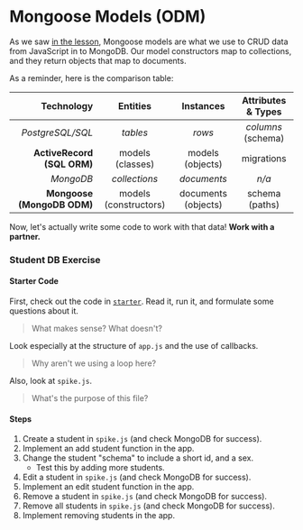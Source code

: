 # Mongoose Models (ODM)

As we saw [in the lesson](../README.md), Mongoose models are what we use
to CRUD data from JavaScript in to MongoDB. Our model constructors map 
to collections, and they return objects that map to documents.

As a reminder, here is the comparison table:

|       Technology           |       Entities        |      Instances      | Attributes & Types |
|---------------------------:|:---------------------:|:-------------------:|:------------------:|
|           *PostgreSQL/SQL* | *tables*              | *rows*              | *columns* (schema) |
| **ActiveRecord (SQL ORM)** | models (classes)      | models (objects)    | migrations         |
|                  *MongoDB* | *collections*         | *documents*         | *n/a*              |
| **Mongoose (MongoDB ODM)** | models (constructors) | documents (objects) | schema (paths)     |

Now, let's actually write some code to work with that data! **Work with
a partner.**

### Student DB Exercise

#### Starter Code

First, check out the code in [`starter`](starter). Read it, run it, and
formulate some questions about it.

> What makes sense? What doesn't?

Look especially at the structure of `app.js` and the use of callbacks.

> Why aren't we using a loop here?

Also, look at `spike.js`.

> What's the purpose of this file?

#### Steps

1. Create a student in `spike.js` (and check MongoDB for success).
2. Implement an add student function in the app.
3. Change the student "schema" to include a short id, and a sex.
   - Test this by adding more students.
4. Edit a student in `spike.js` (and check MongoDB for success).
5. Implement an edit student function in the app.
6. Remove a student in `spike.js` (and check MongoDB for success).
7. Remove all students in `spike.js` (and check MongoDB for success).
8. Implement removing students in the app.

